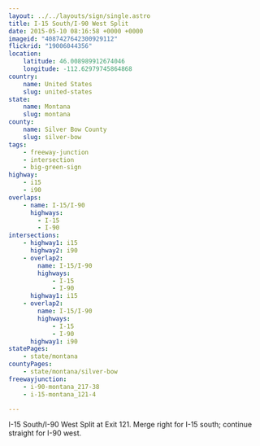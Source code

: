 ```yaml
---
layout: ../../layouts/sign/single.astro
title: I-15 South/I-90 West Split
date: 2015-05-10 08:16:58 +0000 +0000
imageid: "4087427642300929112"
flickrid: "19006044356"
location:
    latitude: 46.008989912674046
    longitude: -112.62979745864868
country:
    name: United States
    slug: united-states
state:
    name: Montana
    slug: montana
county:
    name: Silver Bow County
    slug: silver-bow
tags:
    - freeway-junction
    - intersection
    - big-green-sign
highway:
    - i15
    - i90
overlaps:
    - name: I-15/I-90
      highways:
        - I-15
        - I-90
intersections:
    - highway1: i15
      highway2: i90
    - overlap2:
        name: I-15/I-90
        highways:
            - I-15
            - I-90
      highway1: i15
    - overlap2:
        name: I-15/I-90
        highways:
            - I-15
            - I-90
      highway1: i90
statePages:
    - state/montana
countyPages:
    - state/montana/silver-bow
freewayjunction:
    - i-90-montana_217-38
    - i-15-montana_121-4

---
```

I-15 South/I-90 West Split at Exit 121.  Merge right for I-15 south; continue straight for I-90 west.